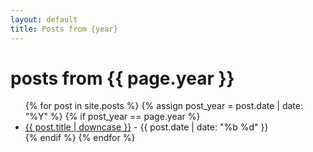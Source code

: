 ```yaml
---
layout: default
title: Posts from {year}
---
```


<h1>posts from {{ page.year }}</h1>

<ul>
  {% for post in site.posts %}
    {% assign post_year = post.date | date: "%Y" %}
    {% if post_year == page.year %}
      <li>
        <a href="{{ post.url }}">{{ post.title | downcase }}</a>
        - {{ post.date | date: "%b %d" }}
      </li>
    {% endif %}
  {% endfor %}
</ul>
